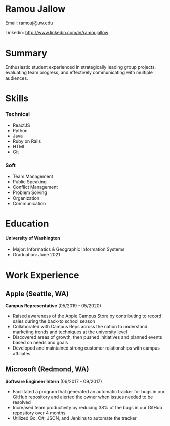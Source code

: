 # Ramou Jallow

Email: ramouj@uw.edu

Linkedin: http://www.linkedin.com/in/ramoujallow

# Summary

Enthusiastic student experienced in strategically leading group projects, evaluating team progress, and effectively communicating with multiple audiences.

# Skills

### Technical
- ReactJS
- Python
- Java
- Ruby on Rails
- HTML
- Git

### Soft
- Team Management
- Public Speaking
- Conflict Management
- Problem Solving
- Organization
- Communication

# Education

#### University of Washington
- Major: Informatics & Geographic Information Systems
- Graduation: June 2021

# Work Experience

## Apple (Seattle, WA)
**Campus Representative** (05/2019 - 05/2020)

- Raised awareness of the Apple Campus Store by contributing to record sales during the back-to school season
- Collaborated with Campus Reps across the nation to understand marketing trends and techniques at the university level
- Discovered areas of growth, then pushed initiatives and planned events based on needs and goals
- Developed and maintained strong customer relationships with campus affiliates

## Microsoft (Redmond, WA)
**Software Engineer Intern** (06/2017 - 09/2017)
- Facilitated a program that generated an automatic tracker for bugs in our GitHub repository and alerted the owner when issues needed to be resolved
- Increased team productivity by reducing 38% of the bugs in our GitHub repository over 4 months
- Utilized Go, C#, JSON, and Jenkins to automate the tracker
